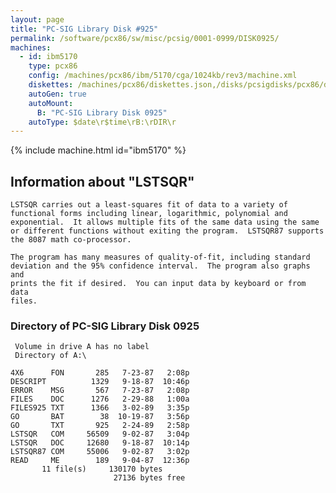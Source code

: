 ```yaml
---
layout: page
title: "PC-SIG Library Disk #925"
permalink: /software/pcx86/sw/misc/pcsig/0001-0999/DISK0925/
machines:
  - id: ibm5170
    type: pcx86
    config: /machines/pcx86/ibm/5170/cga/1024kb/rev3/machine.xml
    diskettes: /machines/pcx86/diskettes.json,/disks/pcsigdisks/pcx86/diskettes.json
    autoGen: true
    autoMount:
      B: "PC-SIG Library Disk 0925"
    autoType: $date\r$time\rB:\rDIR\r
---
```


{% include machine.html id="ibm5170" %}

## Information about "LSTSQR"

    LSTSQR carries out a least-squares fit of data to a variety of
    functional forms including linear, logarithmic, polynomial and
    exponential.  It allows multiple fits of the same data using the same
    or different functions without exiting the program.  LSTSQR87 supports
    the 8087 math co-processor.
    
    The program has many measures of quality-of-fit, including standard
    deviation and the 95% confidence interval.  The program also graphs and
    prints the fit if desired.  You can input data by keyboard or from data
    files.

### Directory of PC-SIG Library Disk 0925

     Volume in drive A has no label
     Directory of A:\

    4X6      FON       285   7-23-87   2:08p
    DESCRIPT          1329   9-18-87  10:46p
    ERROR    MSG       567   7-23-87   2:08p
    FILES    DOC      1276   2-29-88   1:00a
    FILES925 TXT      1366   3-02-89   3:35p
    GO       BAT        38  10-19-87   3:56p
    GO       TXT       925   2-24-89   2:58p
    LSTSQR   COM     56509   9-02-87   3:04p
    LSTSQR   DOC     12680   9-18-87  10:14p
    LSTSQR87 COM     55006   9-02-87   3:02p
    READ     ME        189   9-04-87  12:36p
           11 file(s)     130170 bytes
                           27136 bytes free

